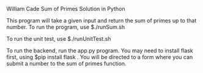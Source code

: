 William Cade Sum of Primes Solution in Python 

This program will take a given input and return the sum of primes up to that number. 
To run the program, use $./runSum.sh

To run the unit test, use $./runUnitTest.sh

To run the backend, run the app.py program. You may need to install flask first, using
$pip install flask .
You will be directed to a form where you can submit a number to the sum of primes function.

